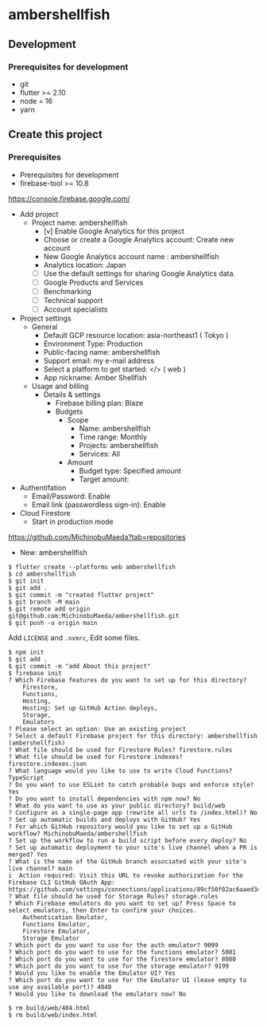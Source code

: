 # ambershellfish

## Development

### Prerequisites for development

- git
- flutter >= 2.10
- node = 16
- yarn

## Create this project

### Prerequisites

- Prerequisites for development
- firebase-tool >= 10.8

https://console.firebase.google.com/

- Add project
    - Project name: ambershellfish
        - [v] Enable Google Analytics for this project
        - Choose or create a Google Analytics account: Create new account
        - New Google Analytics account name : ambershellfish
        - Analytics location: Japan
        - [ ] Use the default settings for sharing Google Analytics data.
        - [ ] Google Products and Services
        - [ ] Benchmarking
        - [ ] Technical support
        - [ ] Account specialists
- Project settings
    - General
        - Default GCP resource location: asia-northeast1 ( Tokyo )
        - Environment Type: Production
        - Public-facing name: ambershellfish
        - Support email: my e-mail address
        - Select a platform to get started: </> ( web )
        - App nickname: Amber Shellfish
    - Usage and billing
        - Details & settings
            - Firebase billing plan: Blaze
            - Budgets
                - Scope
                    - Name: ambershellfish
                    - Time range: Monthly
                    - Projects: ambershellfish
                    - Services: All
                - Amount
                    - Budget type: Specified amount
                    - Target amount:
- Authentifation
    - Email/Password: Enable
    - Email link (passwordless sign-in): Enable
- Cloud Firestore
    - Start in production mode

https://github.com/MichinobuMaeda?tab=repositories

- New: ambershellfish

```
$ flutter create --platforms web ambershellfish
$ cd ambershellfish
$ git init
$ git add .
$ git commit -m "created flutter project"
$ git branch -M main
$ git remote add origin git@github.com:MichinobuMaeda/ambershellfish.git
$ git push -u origin main
```

Add `LICENSE` and `.nvmrc`, Edit some files.

```
$ npm init
$ git add .
$ git commit -m "add About this project"
$ firebase init
? Which Firebase features do you want to set up for this directory?
    Firestore,
    Functions,
    Hosting,
    Hosting: Set up GitHub Action deploys,
    Storage,
    Emulators
? Please select an option: Use an existing project
? Select a default Firebase project for this directory: ambershellfish (ambershellfish)
? What file should be used for Firestore Rules? firestore.rules
? What file should be used for Firestore indexes? firestore.indexes.json
? What language would you like to use to write Cloud Functions? TypeScript
? Do you want to use ESLint to catch probable bugs and enforce style? Yes
? Do you want to install dependencies with npm now? No
? What do you want to use as your public directory? build/web
? Configure as a single-page app (rewrite all urls to /index.html)? No
? Set up automatic builds and deploys with GitHub? Yes
? For which GitHub repository would you like to set up a GitHub workflow? MichinobuMaeda/ambershellfish
? Set up the workflow to run a build script before every deploy? No
? Set up automatic deployment to your site's live channel when a PR is merged? Yes
? What is the name of the GitHub branch associated with your site's live channel? main
i  Action required: Visit this URL to revoke authorization for the Firebase CLI GitHub OAuth App:
https://github.com/settings/connections/applications/89cf50f02ac6aaed3484
? What file should be used for Storage Rules? storage.rules
? Which Firebase emulators do you want to set up? Press Space to select emulators, then Enter to confirm your choices.
    Authentication Emulator,
    Functions Emulator,
    Firestore Emulator,
    Storage Emulator
? Which port do you want to use for the auth emulator? 9099
? Which port do you want to use for the functions emulator? 5001
? Which port do you want to use for the firestore emulator? 8080
? Which port do you want to use for the storage emulator? 9199
? Would you like to enable the Emulator UI? Yes
? Which port do you want to use for the Emulator UI (leave empty to use any available port)? 4040
? Would you like to download the emulators now? No

$ rm build/web/404.html
$ rm build/web/index.html

```
